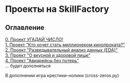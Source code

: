 # Проекты на SkillFactory

## Оглавление  
[0. Проект УГАДАЙ ЧИСЛО!](/module_0/)      
[1. Проект "Кто хочет стать миллионером кинопроката?"](/module_1/)   
[2. Проект "Разведывательный анализ данных (EDA)"](/module_2/)  
[3. Проект "О вкусной и здоровой пище"](/module_3/)  
[4. Проект "Авиарейсы без потерь"](/module_4/)  
... будет дополняться 


В дополнении игра крестики-нолики (cross-zeros.py)
